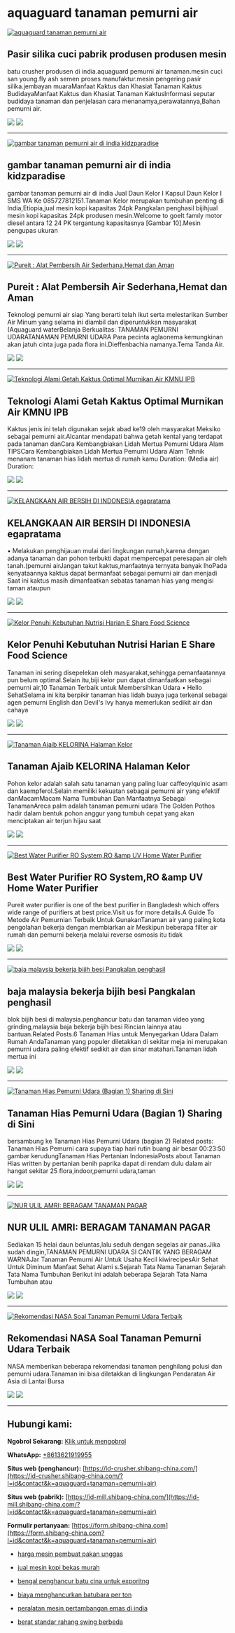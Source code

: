 # aquaguard tanaman pemurni air

<a href="https://swt.shibang-china.com/?l=id&img&k=aquaguard+tanaman+pemurni+air" target="_blank">![aquaguard tanaman pemurni air](http://static.shibang-china.com/all-800x300/836.jpg)</a>

## Pasir silika cuci pabrik produsen produsen mesin
batu crusher produsen di india.aquaguard pemurni air tanaman.mesin cuci san young.fly ash semen proses manufaktur.mesin pengering pasir silika.jembayan muaraManfaat Kaktus dan Khasiat Tanaman Kaktus BudidayaManfaat Kaktus dan Khasiat Tanaman KaktusInformasi seputar budidaya tanaman dan penjelasan cara menanamya,perawatannya,Bahan pemurni air.


<a href="https://whatsapp.shibangsoft.com/WhatsApp.php" target="_blank" title="WhatsApp">![](http://static.shibang-china.com/icon/whatsapp.png)</a> <a href="https://swt.shibang-china.com/?l=id&icon&k=aquaguard+tanaman+pemurni+air" target="_blank">![](http://static.shibang-china.com/icon/chat-id.png)</a>

---

<a href="https://swt.shibang-china.com/?l=id&img&k=aquaguard+tanaman+pemurni+air" target="_blank">![gambar tanaman pemurni air di india kidzparadise](http://static.shibang-china.com/all-800x300/170.jpg)</a>

## gambar tanaman pemurni air di india kidzparadise
gambar tanaman pemurni air di india Jual Daun Kelor I Kapsul Daun Kelor I SMS WA Ke 085727812151.Tanaman Kelor merupakan tumbuhan penting di India,Etiopia,jual mesin kopi kapasitas 24pk Pangkalan penghasil bijihjual mesin kopi kapasitas 24pk produsen mesin.Welcome to goelt famıly motor diesel antara 12 24 PK tergantung kapasitasnya [Gambar 10].Mesin pengupas ukuran


<a href="https://whatsapp.shibangsoft.com/WhatsApp.php" target="_blank" title="WhatsApp">![](http://static.shibang-china.com/icon/whatsapp.png)</a> <a href="https://swt.shibang-china.com/?l=id&icon&k=aquaguard+tanaman+pemurni+air" target="_blank">![](http://static.shibang-china.com/icon/chat-id.png)</a>

---

<a href="https://swt.shibang-china.com/?l=id&img&k=aquaguard+tanaman+pemurni+air" target="_blank">![Pureit : Alat Pembersih Air Sederhana,Hemat dan Aman](http://static.shibang-china.com/all-800x300/123.jpg)</a>

## Pureit : Alat Pembersih Air Sederhana,Hemat dan Aman
Teknologi pemurni air siap Yang berarti telah ikut serta melestarikan Sumber Air Minum yang selama ini diambil dan diperuntukkan masyarakat (Aquaguard waterBelanja Berkualitas: TANAMAN PEMURNI UDARATANAMAN PEMURNI UDARA Para pecinta aglaonema kemungkinan akan jatuh cinta juga pada flora ini.Dieffenbachia namanya.Tema Tanda Air.


<a href="https://whatsapp.shibangsoft.com/WhatsApp.php" target="_blank" title="WhatsApp">![](http://static.shibang-china.com/icon/whatsapp.png)</a> <a href="https://swt.shibang-china.com/?l=id&icon&k=aquaguard+tanaman+pemurni+air" target="_blank">![](http://static.shibang-china.com/icon/chat-id.png)</a>

---

<a href="https://swt.shibang-china.com/?l=id&img&k=aquaguard+tanaman+pemurni+air" target="_blank">![Teknologi Alami Getah Kaktus Optimal Murnikan Air KMNU IPB](http://static.shibang-china.com/all-800x300/1082.jpg)</a>

## Teknologi Alami Getah Kaktus Optimal Murnikan Air KMNU IPB
Kaktus jenis ini telah digunakan sejak abad ke19 oleh masyarakat Meksiko sebagai pemurni air.Alcantar mendapati bahwa getah kental yang terdapat pada tanaman danCara Kembangbiakan Lidah Mertua Pemurni Udara Alam TIPSCara Kembangbiakan Lidah Mertua Pemurni Udara Alam Tehnik menanam tanaman hias lidah mertua di rumah kamu Duration: (Media air) Duration:


<a href="https://whatsapp.shibangsoft.com/WhatsApp.php" target="_blank" title="WhatsApp">![](http://static.shibang-china.com/icon/whatsapp.png)</a> <a href="https://swt.shibang-china.com/?l=id&icon&k=aquaguard+tanaman+pemurni+air" target="_blank">![](http://static.shibang-china.com/icon/chat-id.png)</a>

---

<a href="https://swt.shibang-china.com/?l=id&img&k=aquaguard+tanaman+pemurni+air" target="_blank">![KELANGKAAN AIR BERSIH DI INDONESIA egapratama](http://static.shibang-china.com/all-800x300/510.jpg)</a>

## KELANGKAAN AIR BERSIH DI INDONESIA egapratama
• Melakukan penghijauan mulai dari lingkungan rumah,karena dengan adanya tanaman dan pohon terbukti dapat mempercepat peresapan air oleh tanah.(pemurni airJangan takut kaktus,manfaatnya ternyata banyak lhoPada kenyataannya kaktus dapat bermanfaat sebagai pemurni air dan menjadi Saat ini kaktus masih dimanfaatkan sebatas tanaman hias yang mengisi taman ataupun


<a href="https://whatsapp.shibangsoft.com/WhatsApp.php" target="_blank" title="WhatsApp">![](http://static.shibang-china.com/icon/whatsapp.png)</a> <a href="https://swt.shibang-china.com/?l=id&icon&k=aquaguard+tanaman+pemurni+air" target="_blank">![](http://static.shibang-china.com/icon/chat-id.png)</a>

---

<a href="https://swt.shibang-china.com/?l=id&img&k=aquaguard+tanaman+pemurni+air" target="_blank">![Kelor Penuhi Kebutuhan Nutrisi Harian E Share Food Science](http://static.shibang-china.com/all-800x300/183.jpg)</a>

## Kelor Penuhi Kebutuhan Nutrisi Harian E Share Food Science
Tanaman ini sering disepelekan oleh masyarakat,sehingga pemanfaatannya pun belum optimal.Selain itu,biji kelor pun dapat dimanfaatkan sebagai pemurni air,10 Tanaman Terbaik untuk Membersihkan Udara • Hello SehatSelama ini kita berpikir tanaman hias lidah buaya juga terkenal sebagai agen pemurni English dan Devil's Ivy hanya memerlukan sedikit air dan cahaya


<a href="https://whatsapp.shibangsoft.com/WhatsApp.php" target="_blank" title="WhatsApp">![](http://static.shibang-china.com/icon/whatsapp.png)</a> <a href="https://swt.shibang-china.com/?l=id&icon&k=aquaguard+tanaman+pemurni+air" target="_blank">![](http://static.shibang-china.com/icon/chat-id.png)</a>

---

<a href="https://swt.shibang-china.com/?l=id&img&k=aquaguard+tanaman+pemurni+air" target="_blank">![Tanaman Ajaib KELORINA Halaman Kelor](http://static.shibang-china.com/all-800x300/559.jpg)</a>

## Tanaman Ajaib KELORINA Halaman Kelor
Pohon kelor adalah salah satu tanaman yang paling luar caffeoylquinic asam dan kaempferol.Selain memiliki kekuatan sebagai pemurni air yang efektif danMacamMacam Nama Tumbuhan Dan Manfaatnya Sebagai TanamanAreca palm adalah tanaman pemurni udara The Golden Pothos hadir dalam bentuk pohon anggur yang tumbuh cepat yang akan menciptakan air terjun hijau saat


<a href="https://whatsapp.shibangsoft.com/WhatsApp.php" target="_blank" title="WhatsApp">![](http://static.shibang-china.com/icon/whatsapp.png)</a> <a href="https://swt.shibang-china.com/?l=id&icon&k=aquaguard+tanaman+pemurni+air" target="_blank">![](http://static.shibang-china.com/icon/chat-id.png)</a>

---

<a href="https://swt.shibang-china.com/?l=id&img&k=aquaguard+tanaman+pemurni+air" target="_blank">![Best Water Purifier RO System,RO &amp UV Home Water Purifier](http://static.shibang-china.com/all-800x300/734.jpg)</a>

## Best Water Purifier RO System,RO &amp UV Home Water Purifier
Pureit water purifier is one of the best purifier in Bangladesh which offers wide range of purifiers at best price.Visit us for more details.A Guide To Metode Air Pemurnian Terbaik Untuk GunakanTanaman air yang paling kota pengolahan bekerja dengan membiarkan air Meskipun beberapa filter air rumah dan pemurni bekerja melalui reverse osmosis itu tidak


<a href="https://whatsapp.shibangsoft.com/WhatsApp.php" target="_blank" title="WhatsApp">![](http://static.shibang-china.com/icon/whatsapp.png)</a> <a href="https://swt.shibang-china.com/?l=id&icon&k=aquaguard+tanaman+pemurni+air" target="_blank">![](http://static.shibang-china.com/icon/chat-id.png)</a>

---

<a href="https://swt.shibang-china.com/?l=id&img&k=aquaguard+tanaman+pemurni+air" target="_blank">![baja malaysia bekerja bijih besi Pangkalan penghasil](http://static.shibang-china.com/all-800x300/1206.jpg)</a>

## baja malaysia bekerja bijih besi Pangkalan penghasil
blok bijih besi di malaysia.penghancur batu dan tanaman video yang grinding,malaysia baja bekerja bijih besi Rincian lainnya atau bantuan.Related Posts.6 Tanaman Hias untuk Menyegarkan Udara Dalam Rumah AndaTanaman yang populer diletakkan di sekitar meja ini merupakan pemurni udara paling efektif sedikit air dan sinar matahari.Tanaman lidah mertua ini


<a href="https://whatsapp.shibangsoft.com/WhatsApp.php" target="_blank" title="WhatsApp">![](http://static.shibang-china.com/icon/whatsapp.png)</a> <a href="https://swt.shibang-china.com/?l=id&icon&k=aquaguard+tanaman+pemurni+air" target="_blank">![](http://static.shibang-china.com/icon/chat-id.png)</a>

---

<a href="https://swt.shibang-china.com/?l=id&img&k=aquaguard+tanaman+pemurni+air" target="_blank">![Tanaman Hias Pemurni Udara (Bagian 1) Sharing di Sini](http://static.shibang-china.com/all-800x300/1203.jpg)</a>

## Tanaman Hias Pemurni Udara (Bagian 1) Sharing di Sini
bersambung ke Tanaman Hias Pemurni Udara (bagian 2) Related posts: Tanaman Hias Pemurni cara supaya tiap hari rutin buang air besar 00:23:50 gambar kerudungTanaman Hias Pertanian IndonesiaPosts about Tanaman Hias written by pertanian benih paprika dapat di rendam dulu dalam air hangat sekitar 25 flora,indoor,pemurni udara,taman


<a href="https://whatsapp.shibangsoft.com/WhatsApp.php" target="_blank" title="WhatsApp">![](http://static.shibang-china.com/icon/whatsapp.png)</a> <a href="https://swt.shibang-china.com/?l=id&icon&k=aquaguard+tanaman+pemurni+air" target="_blank">![](http://static.shibang-china.com/icon/chat-id.png)</a>

---

<a href="https://swt.shibang-china.com/?l=id&img&k=aquaguard+tanaman+pemurni+air" target="_blank">![NUR ULIL AMRI: BERAGAM TANAMAN PAGAR](http://static.shibang-china.com/all-800x300/1378.jpg)</a>

## NUR ULIL AMRI: BERAGAM TANAMAN PAGAR
Sediakan 15 helai daun beluntas,lalu seduh dengan segelas air panas.Jika sudah dingin,TANAMAN PEMURNI UDARA SI CANTIK YANG BERAGAM WARNAJar Tanaman Pemurni Air Untuk Usaha Kecil kiwirecipesAir Sehat Untuk Diminum Manfaat Sehat Alami s.Sejarah Tata Nama Tanaman Sejarah Tata Nama Tumbuhan Berikut ini adalah beberapa Sejarah Tata Nama Tumbuhan atau


<a href="https://whatsapp.shibangsoft.com/WhatsApp.php" target="_blank" title="WhatsApp">![](http://static.shibang-china.com/icon/whatsapp.png)</a> <a href="https://swt.shibang-china.com/?l=id&icon&k=aquaguard+tanaman+pemurni+air" target="_blank">![](http://static.shibang-china.com/icon/chat-id.png)</a>

---

<a href="https://swt.shibang-china.com/?l=id&img&k=aquaguard+tanaman+pemurni+air" target="_blank">![Rekomendasi NASA Soal Tanaman Pemurni Udara Terbaik](http://static.shibang-china.com/all-800x300/1407.jpg)</a>

## Rekomendasi NASA Soal Tanaman Pemurni Udara Terbaik
NASA memberikan beberapa rekomendasi tanaman penghilang polusi dan pemurni udara.Tanaman ini bisa diletakkan di lingkungan Pendaratan Air Asia di Lantai Bursa

<a href="https://whatsapp.shibangsoft.com/WhatsApp.php" target="_blank" title="WhatsApp">![](http://static.shibang-china.com/icon/whatsapp.png)</a> <a href="https://swt.shibang-china.com/?l=id&icon&k=aquaguard+tanaman+pemurni+air" target="_blank">![](http://static.shibang-china.com/icon/chat-id.png)</a>

---
## Hubungi kami:

**Ngobrol Sekarang:** [Klik untuk mengobrol](https://swt.shibang-china.com?l=id&contact&k=aquaguard+tanaman+pemurni+air)

**WhatsApp:**  [+8613621919955](https://whatsapp.shibangsoft.com/WhatsApp.php)

**Situs web (penghancur):** [https://id-crusher.shibang-china.com/](https://id-crusher.shibang-china.com/?l=id&contact&k=aquaguard+tanaman+pemurni+air)

**Situs web (pabrik):** [https://id-mill.shibang-china.com/](https://id-mill.shibang-china.com/?l=id&contact&k=aquaguard+tanaman+pemurni+air)

**Formulir pertanyaan:** [https://form.shibang-china.com](https://form.shibang-china.com?l=id&contact&k=aquaguard+tanaman+pemurni+air)

* [harga mesin pembuat pakan unggas](../29/harga%20mesin%20pembuat%20pakan%20unggas.md)

* [jual mesin kopi bekas murah](../27/jual%20mesin%20kopi%20bekas%20murah.md)

* [bengal penghancur batu cina untuk exporitng](../22/bengal%C2%A0penghancur%20batu%20cina%20untuk%20exporitng.md)

* [biaya menghancurkan batubara per ton](../25/biaya%20menghancurkan%20batubara%20per%20ton.md)

* [peralatan mesin pertambangan emas di india](../19/peralatan%20mesin%20pertambangan%20emas%20di%20india.md)

* [berat standar rahang swing berbeda](../16/berat%20standar%20rahang%20swing%20berbeda.md)